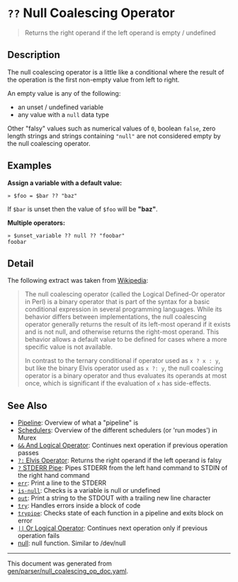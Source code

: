 # `??` Null Coalescing Operator

> Returns the right operand if the left operand is empty / undefined

## Description

The null coalescing operator is a little like a conditional where the result of the
operation is the first non-empty value from left to right.

An empty value is any of the following:

* an unset / undefined variable
* any value with a `null` data type

Other "falsy" values such as numerical values of `0`, boolean `false`, zero
length strings and strings containing `"null"` are not considered empty by the
null coalescing operator.



## Examples

**Assign a variable with a default value:**

```
» $foo = $bar ?? "baz"
```

If `$bar` is unset then the value of `$foo` will be **"baz"**.

**Multiple operators:**

```
» $unset_variable ?? null ?? "foobar"
foobar
```

## Detail

The following extract was taken from [Wikipedia](https://en.wikipedia.org/wiki/Null_coalescing_operator):

> The null coalescing operator (called the Logical Defined-Or operator in Perl)
> is a binary operator that is part of the syntax for a basic conditional
> expression in several programming languages. While its behavior differs
> between implementations, the null coalescing operator generally returns the
> result of its left-most operand if it exists and is not null, and otherwise
> returns the right-most operand. This behavior allows a default value to be
> defined for cases where a more specific value is not available.
>
> In contrast to the ternary conditional if operator used as `x ? x : y`, but
> like the binary Elvis operator used as `x ?: y`, the null coalescing operator
> is a binary operator and thus evaluates its operands at most once, which is
> significant if the evaluation of `x` has side-effects. 

## See Also

* [Pipeline](../user-guide/pipeline.md):
  Overview of what a "pipeline" is
* [Schedulers](../user-guide/schedulers.md):
  Overview of the different schedulers (or 'run modes') in Murex
* [`&&` And Logical Operator](../parser/logical-and.md):
  Continues next operation if previous operation passes
* [`?:` Elvis Operator](../parser/elvis.md):
  Returns the right operand if the left operand is falsy
* [`?` STDERR Pipe](../parser/pipe-err.md):
  Pipes STDERR from the left hand command to STDIN of the right hand command
* [`err`](../commands/err.md):
  Print a line to the STDERR
* [`is-null`](../commands/is-null.md):
  Checks is a variable is null or undefined
* [`out`](../commands/out.md):
  Print a string to the STDOUT with a trailing new line character
* [`try`](../commands/try.md):
  Handles errors inside a block of code
* [`trypipe`](../commands/trypipe.md):
  Checks state of each function in a pipeline and exits block on error
* [`||` Or Logical Operator](../parser/logical-or.md):
  Continues next operation only if previous operation fails
* [null](../commands/devnull.md):
  null function. Similar to /dev/null

<hr/>

This document was generated from [gen/parser/null_coalescing_op_doc.yaml](https://github.com/lmorg/murex/blob/master/gen/parser/null_coalescing_op_doc.yaml).